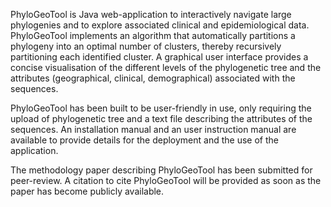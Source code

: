 PhyloGeoTool is Java web-application to interactively navigate large phylogenies and to explore associated clinical and epidemiological data. PhyloGeoTool implements an algorithm that automatically partitions a phylogeny into an optimal number of clusters, thereby recursively partitioning each identified cluster. A graphical user interface provides a concise visualisation of the different levels of the phylogenetic tree and the attributes (geographical, clinical, demographical) associated with the sequences.

PhyloGeoTool has been built to be user-friendly in use, only requiring the upload of phylogenetic tree and a text file describing the attributes of the sequences. An installation manual and an user instruction manual are available to provide details for the deployment and the use of the application. 

The methodology paper describing PhyloGeoTool has been submitted for peer-review. A citation to cite PhyloGeoTool will be provided as soon as the paper has become publicly available.
